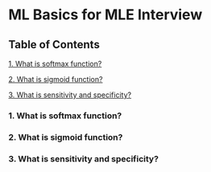 # ML Basics for MLE Interview

## Table of Contents

[1. What is softmax function?](https://github.com/iphyer/MLE_Interview_Preparation/blob/main/ML_Basic.md#1-what-is-softmax-function)

[2. What is sigmoid function? ](https://github.com/iphyer/MLE_Interview_Preparation/blob/main/ML_Basic.md#2-what-is-sigmoid-function)

[3. What is sensitivity and specificity? ](https://github.com/iphyer/MLE_Interview_Preparation/blob/main/ML_Basic.md#3-what-is-sigmoid-function)

### 1. What is softmax function? 

### 2. What is sigmoid function? 

### 3. What is sensitivity and specificity? 
